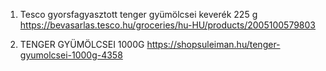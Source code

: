 

1. Tesco gyorsfagyasztott tenger gyümölcsei keverék 225 g
https://bevasarlas.tesco.hu/groceries/hu-HU/products/2005100579803

2. TENGER GYÜMÖLCSEI 1000G
https://shopsuleiman.hu/tenger-gyumolcsei-1000g-4358